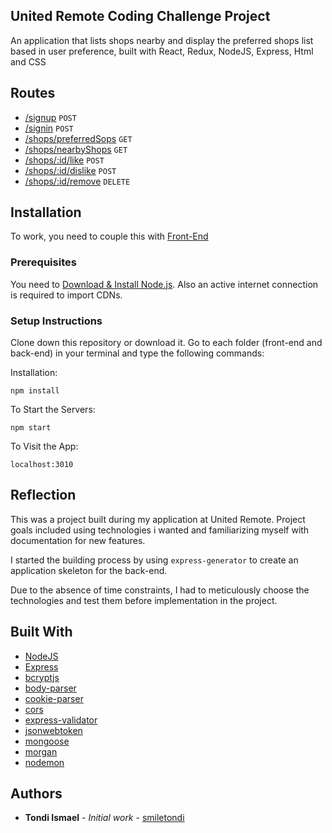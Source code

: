 ## United Remote Coding Challenge Project

An application that lists shops nearby and display the preferred shops list based in user preference, built with React, Redux, NodeJS, Express, Html and CSS

## Routes

* [/signup]() `POST`
* [/signin]() `POST`
* [/shops/preferredSops]() `GET`
* [/shops/nearbyShops]() `GET`
* [/shops/:id/like]() `POST`
* [/shops/:id/dislike]() `POST`
* [/shops/:id/remove]() `DELETE`

## Installation 

To work, you need to couple this with [Front-End](https://github.com/smiletondi/HF_frontEnd)

### Prerequisites

You need to [Download & Install Node.js](https://www.guru99.com/download-install-node-js.html).
Also an active internet connection is required to import CDNs.

###  Setup Instructions

Clone down this repository or download it.
Go to each folder (front-end and back-end) in your terminal and type the following commands:

Installation:

`npm install`  

To Start the Servers:

`npm start`  

To Visit the App:

`localhost:3010`  

## Reflection

This was a project built during my application at United Remote. Project goals included using technologies i wanted and familiarizing myself with documentation for new features.  

I started the building process by using `express-generator` to create an application skeleton for the back-end.

Due to the absence of time constraints, I had to meticulously choose the technologies and test them before implementation in the project.


## Built With

* [NodeJS](https://nodejs.org/)
* [Express](https://expressjs.com/)
* [bcryptjs](https://www.npmjs.com/package/bcryptjs)
* [body-parser](https://www.npmjs.com/package/body-parser)
* [cookie-parser](https://www.npmjs.com/package/cookie-parser)
* [cors](https://www.npmjs.com/package/cors)
* [express-validator](https://express-validator.github.io/)
* [jsonwebtoken](https://www.npmjs.com/package/jsonwebtoken)
* [mongoose](https://mongoosejs.com/)
* [morgan](https://www.npmjs.com/package/morgan)
* [nodemon](https://nodemon.io/)

## Authors

* **Tondi Ismael** - *Initial work* - [smiletondi](https://github.com/smiletondi)